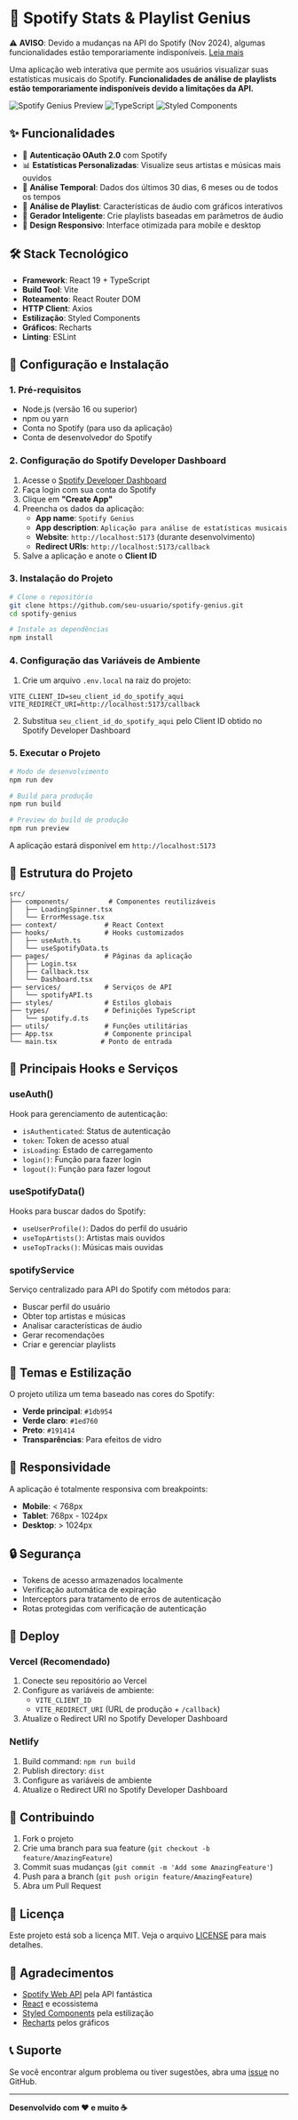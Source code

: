 # 🎵 Spotify Stats & Playlist Genius

⚠️ **AVISO**: Devido a mudanças na API do Spotify (Nov 2024), algumas funcionalidades estão temporariamente indisponíveis. [Leia mais](./SPOTIFY_API_DEPRECATION_NOTICE.md)

Uma aplicação web interativa que permite aos usuários visualizar suas estatísticas musicais do Spotify. **Funcionalidades de análise de playlists estão temporariamente indisponíveis devido a limitações da API.**

![Spotify Genius Preview](https://img.shields.io/badge/React-61DAFB?style=for-the-badge&logo=react&logoColor=black)
![TypeScript](https://img.shields.io/badge/TypeScript-007ACC?style=for-the-badge&logo=typescript&logoColor=white)
![Styled Components](https://img.shields.io/badge/styled--components-DB7093?style=for-the-badge&logo=styled-components&logoColor=white)

## ✨ Funcionalidades

- 🔐 **Autenticação OAuth 2.0** com Spotify
- 📊 **Estatísticas Personalizadas**: Visualize seus artistas e músicas mais ouvidos
- 🎯 **Análise Temporal**: Dados dos últimos 30 dias, 6 meses ou de todos os tempos
- 🎵 **Análise de Playlist**: Características de áudio com gráficos interativos
- 🤖 **Gerador Inteligente**: Crie playlists baseadas em parâmetros de áudio
- 📱 **Design Responsivo**: Interface otimizada para mobile e desktop

## 🛠️ Stack Tecnológico

- **Framework**: React 19 + TypeScript
- **Build Tool**: Vite
- **Roteamento**: React Router DOM
- **HTTP Client**: Axios
- **Estilização**: Styled Components
- **Gráficos**: Recharts
- **Linting**: ESLint

## 🚀 Configuração e Instalação

### 1. Pré-requisitos

- Node.js (versão 16 ou superior)
- npm ou yarn
- Conta no Spotify (para uso da aplicação)
- Conta de desenvolvedor do Spotify

### 2. Configuração do Spotify Developer Dashboard

1. Acesse o [Spotify Developer Dashboard](https://developer.spotify.com/dashboard/)
2. Faça login com sua conta do Spotify
3. Clique em **"Create App"**
4. Preencha os dados da aplicação:
   - **App name**: `Spotify Genius`
   - **App description**: `Aplicação para análise de estatísticas musicais`
   - **Website**: `http://localhost:5173` (durante desenvolvimento)
   - **Redirect URIs**: `http://localhost:5173/callback`
5. Salve a aplicação e anote o **Client ID**

### 3. Instalação do Projeto

```bash
# Clone o repositório
git clone https://github.com/seu-usuario/spotify-genius.git
cd spotify-genius

# Instale as dependências
npm install
```

### 4. Configuração das Variáveis de Ambiente

1. Crie um arquivo `.env.local` na raiz do projeto:

```env
VITE_CLIENT_ID=seu_client_id_do_spotify_aqui
VITE_REDIRECT_URI=http://localhost:5173/callback
```

2. Substitua `seu_client_id_do_spotify_aqui` pelo Client ID obtido no Spotify Developer Dashboard

### 5. Executar o Projeto

```bash
# Modo de desenvolvimento
npm run dev

# Build para produção
npm run build

# Preview do build de produção
npm run preview
```

A aplicação estará disponível em `http://localhost:5173`

## 📁 Estrutura do Projeto

```
src/
├── components/          # Componentes reutilizáveis
│   ├── LoadingSpinner.tsx
│   └── ErrorMessage.tsx
├── context/            # React Context
├── hooks/              # Hooks customizados
│   ├── useAuth.ts
│   └── useSpotifyData.ts
├── pages/              # Páginas da aplicação
│   ├── Login.tsx
│   ├── Callback.tsx
│   └── Dashboard.tsx
├── services/           # Serviços de API
│   └── spotifyAPI.ts
├── styles/             # Estilos globais
├── types/              # Definições TypeScript
│   └── spotify.d.ts
├── utils/              # Funções utilitárias
├── App.tsx             # Componente principal
└── main.tsx           # Ponto de entrada
```

## 🔑 Principais Hooks e Serviços

### useAuth()
Hook para gerenciamento de autenticação:
- `isAuthenticated`: Status de autenticação
- `token`: Token de acesso atual
- `isLoading`: Estado de carregamento
- `login()`: Função para fazer login
- `logout()`: Função para fazer logout

### useSpotifyData()
Hooks para buscar dados do Spotify:
- `useUserProfile()`: Dados do perfil do usuário
- `useTopArtists()`: Artistas mais ouvidos
- `useTopTracks()`: Músicas mais ouvidas

### spotifyService
Serviço centralizado para API do Spotify com métodos para:
- Buscar perfil do usuário
- Obter top artistas e músicas
- Analisar características de áudio
- Gerar recomendações
- Criar e gerenciar playlists

## 🎨 Temas e Estilização

O projeto utiliza um tema baseado nas cores do Spotify:
- **Verde principal**: `#1db954`
- **Verde claro**: `#1ed760`
- **Preto**: `#191414`
- **Transparências**: Para efeitos de vidro

## 📱 Responsividade

A aplicação é totalmente responsiva com breakpoints:
- **Mobile**: < 768px
- **Tablet**: 768px - 1024px
- **Desktop**: > 1024px

## 🔒 Segurança

- Tokens de acesso armazenados localmente
- Verificação automática de expiração
- Interceptors para tratamento de erros de autenticação
- Rotas protegidas com verificação de autenticação

## 🚀 Deploy

### Vercel (Recomendado)

1. Conecte seu repositório ao Vercel
2. Configure as variáveis de ambiente:
   - `VITE_CLIENT_ID`
   - `VITE_REDIRECT_URI` (URL de produção + `/callback`)
3. Atualize o Redirect URI no Spotify Developer Dashboard

### Netlify

1. Build command: `npm run build`
2. Publish directory: `dist`
3. Configure as variáveis de ambiente
4. Atualize o Redirect URI no Spotify Developer Dashboard

## 🤝 Contribuindo

1. Fork o projeto
2. Crie uma branch para sua feature (`git checkout -b feature/AmazingFeature`)
3. Commit suas mudanças (`git commit -m 'Add some AmazingFeature'`)
4. Push para a branch (`git push origin feature/AmazingFeature`)
5. Abra um Pull Request

## 📝 Licença

Este projeto está sob a licença MIT. Veja o arquivo [LICENSE](LICENSE) para mais detalhes.

## 🙏 Agradecimentos

- [Spotify Web API](https://developer.spotify.com/documentation/web-api/) pela API fantástica
- [React](https://reactjs.org/) e ecossistema
- [Styled Components](https://styled-components.com/) pela estilização
- [Recharts](https://recharts.org/) pelos gráficos

## 📞 Suporte

Se você encontrar algum problema ou tiver sugestões, abra uma [issue](https://github.com/seu-usuario/spotify-genius/issues) no GitHub.

---

**Desenvolvido com ❤️ e muito ☕**
